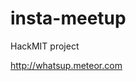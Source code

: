 insta-meetup
============

HackMIT project

<a href='whatsup.meteor.com'>http://whatsup.meteor.com</a>
